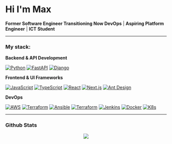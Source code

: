 # Hi I'm Max

**Former Software Engineer Transitioning Now DevOps** | **Aspiring Platform Engineer** | **ICT Student**

---

### My stack:

**Backend & API Development**

[![Python](https://skillicons.dev/icons?i=python)](https://skillicons.dev)
[![FastAPI](https://skillicons.dev/icons?i=fastapi)](https://skillicons.dev)
[![Django](https://skillicons.dev/icons?i=django)](https://skillicons.dev)


**Frontend & UI Frameworks**

[![JavaScript](https://skillicons.dev/icons?i=js)](https://skillicons.dev)
[![TypeScript](https://skillicons.dev/icons?i=ts)](https://skillicons.dev)
[![React](https://skillicons.dev/icons?i=react)](https://skillicons.dev)
[![Next.js](https://skillicons.dev/icons?i=nextjs)](https://skillicons.dev)
[![Ant Design](https://skillicons.dev/icons?i=antd)](https://skillicons.dev)

**DevOps**

[![AWS](https://skillicons.dev/icons?i=aws)](https://skillicons.dev)
[![Terraform](https://skillicons.dev/icons?i=terraform)](https://skillicons.dev)
[![Ansible](https://skillicons.dev/icons?i=ansible)](https://skillicons.dev)
[![Terraform](https://skillicons.dev/icons?i=terraform)](https://skillicons.dev)
[![Jenkins](https://skillicons.dev/icons?i=jenkins)](https://skillicons.dev)
[![Docker](https://skillicons.dev/icons?i=docker)](https://skillicons.dev)
[![K8s](https://skillicons.dev/icons?i=k8s)](https://skillicons.dev)

---


### Github Stats
<p align="center">
   <img src="https://streak-stats.demolab.com/?user=MxPy" />  
</p>
